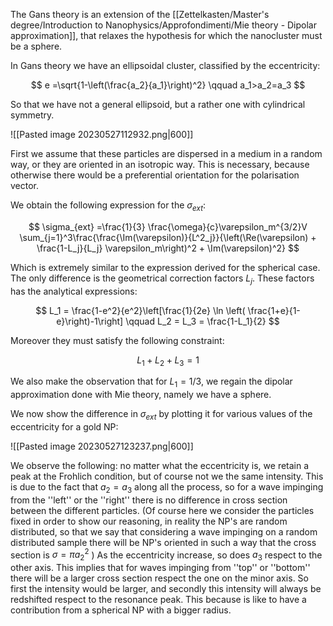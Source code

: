 The Gans theory is an extension of the [[Zettelkasten/Master's degree/Introduction to Nanophysics/Approfondimenti/Mie theory - Dipolar approximation]], that relaxes the hypothesis for which the nanocluster must be a sphere.

In Gans theory we have an ellipsoidal cluster, classified by the eccentricity:

$$ e  =\sqrt{1-\left(\frac{a_2}{a_1}\right)^2} \qquad a_1>a_2=a_3 $$

So that we have not a general ellipsoid, but a rather one with cylindrical symmetry.

![[Pasted image 20230527112932.png|600]]

First we assume that these particles are dispersed in a medium in a random way, or they are oriented in an isotropic way. This is necessary, because otherwise there would be a preferential orientation for the polarisation vector. 

We obtain the following expression for the $\sigma_{ext}$:

$$ \sigma_{ext}  =\frac{1}{3} \frac{\omega}{c}\varepsilon_m^{3/2}V \sum_{j=1}^3\frac{\frac{\Im(\varepsilon)}{L^2_j}}{\left(\Re(\varepsilon) + \frac{1-L_j}{L_j} \varepsilon_m\right)^2 + \Im(\varepsilon)^2} $$

Which is extremely similar to the expression derived for the spherical case. The only difference is the geometrical correction factors $L_j$.
These factors has the analytical expressions:

$$ L_1 = \frac{1-e^2}{e^2}\left[\frac{1}{2e} \ln \left( \frac{1+e}{1-e}\right)-1\right] \qquad L_2 = L_3 = \frac{1-L_1}{2} $$

Moreover they must satisfy the following constraint:

$$ L_1 +L_2 + L_3 =1 $$

We also make the observation that for $L_1 = 1/3$, we regain the dipolar approximation done with Mie theory, namely we have a sphere.

We now show the difference in $\sigma_{ext}$ by plotting it for various values of the eccentricity for a gold NP:

![[Pasted image 20230527123237.png|600]]

We observe the following: no matter what the eccentricity is, we retain a peak at the Frohlich condition, but of course not we the same intensity.
This is due to the fact that $a_2=a_3$ along all the process, so for a wave impinging from the ''left'' or the ''right'' there is no difference in cross section between the different particles.
(Of course here we consider the particles fixed in order to show our reasoning, in reality the NP's are random distributed, so that we say that considering a wave impinging on a random distributed sample there will be NP's oriented in such a way that the cross section is $\sigma=\pi a_2^2$ )
As the eccentricity increase, so does $a_3$ respect to the other axis.
This implies that for waves impinging from ''top'' or ''bottom'' there will be a larger cross section respect the one on the minor axis.
So first the intensity would be larger, and secondly this intensity will always be redshifted respect to the resonance peak. This because is like to have a contribution from a spherical NP with a bigger radius.